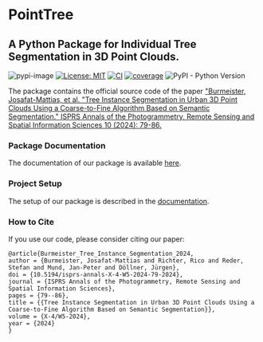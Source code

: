 # PointTree

## A Python Package for Individual Tree Segmentation in 3D Point Clouds.

![pypi-image](https://badge.fury.io/py/pointtree.svg)
[![License: MIT](https://img.shields.io/badge/License-MIT-yellow.svg)](https://opensource.org/licenses/MIT)
[![CI](https://github.com/ai4trees/pointtree/actions/workflows/code-quality-main.yml/badge.svg)](https://github.com/ai4trees/pointtree/actions/workflows/code-quality-main.yml)
[![coverage](https://codecov.io/gh/ai4trees/pointtree/branch/main/graph/badge.svg)](https://codecov.io/github/ai4trees/pointtree?branch=main)
![PyPI - Python Version](https://img.shields.io/pypi/pyversions/pointtree)

The package contains the official source code of the paper ["Burmeister, Josafat-Mattias, et al. "Tree Instance Segmentation in Urban 3D Point Clouds Using a Coarse-to-Fine Algorithm Based on Semantic Segmentation." ISPRS Annals of the Photogrammetry, Remote Sensing and Spatial Information Sciences 10 (2024): 79-86.](https://isprs-annals.copernicus.org/articles/X-4-W5-2024/79/2024/isprs-annals-X-4-W5-2024-79-2024.pdf)

### Package Documentation

The documentation of our package is available [here](https://ai4trees.github.io/pointtree/latest).

### Project Setup

The setup of our package is described in the [documentation](https://ai4trees.github.io/pointtree/latest#get-started).

### How to Cite

If you use our code, please consider citing our paper:

```
@article{Burmeister_Tree_Instance_Segmentation_2024,
author = {Burmeister, Josafat-Mattias and Richter, Rico and Reder, Stefan and Mund, Jan-Peter and Döllner, Jürgen},
doi = {10.5194/isprs-annals-X-4-W5-2024-79-2024},
journal = {ISPRS Annals of the Photogrammetry, Remote Sensing and Spatial Information Sciences},
pages = {79--86},
title = {{Tree Instance Segmentation in Urban 3D Point Clouds Using a Coarse-to-Fine Algorithm Based on Semantic Segmentation}},
volume = {X-4/W5-2024},
year = {2024}
}
```
